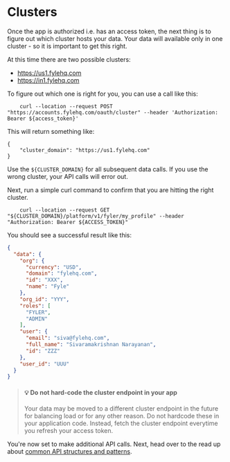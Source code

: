 # Clusters

Once the app is authorized i.e. has an access token, the next thing is to figure out which cluster hosts your data. Your data will available only in one cluster - so it is important to get this right.

At this time there are two possible clusters:
* https://us1.fylehq.com
* https://in1.fylehq.com 


To figure out which one is right for you, you can use a call like this:

```
    curl --location --request POST "https://accounts.fylehq.com/oauth/cluster" --header 'Authorization: Bearer ${access_token}'
```

This will return something like:

```
{
    "cluster_domain": "https://us1.fylehq.com"
}
```

Use the `${CLUSTER_DOMAIN}` for all subsequent data calls. If you use the wrong cluster, your API calls will error out.

Next, run a simple curl command to confirm that you are hitting the right cluster.

```
    curl --location --request GET "${CLUSTER_DOMAIN}/platform/v1/fyler/my_profile" --header "Authorization: Bearer ${ACCESS_TOKEN}"
```

You should see a successful result like this:

```json
{
  "data": {
    "org": {
      "currency": "USD",
      "domain": "fylehq.com",
      "id": "XXX",
      "name": "Fyle"
    },
    "org_id": "YYY",
    "roles": [
      "FYLER",
      "ADMIN"
    ],
    "user": {
      "email": "siva@fylehq.com",
      "full_name": "Sivaramakrishnan Narayanan",
      "id": "ZZZ"
    },
    "user_id": "UUU"
  }
}
```

> #### 💡 Do not hard-code the cluster endpoint in your app
>
> Your data may be moved to a different cluster endpoint in the future for balancing load or for any other reason. Do not hardcode these in your application code. Instead, fetch the cluster endpoint everytime you refresh your access token.


You're now set to make additional API calls. Next, head over to the read up about [common API structures and patterns](./concepts/api-patterns.md).